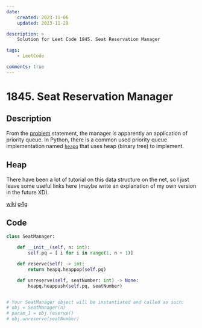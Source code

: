 ```yaml
---
date:
    created: 2023-11-06
    updated: 2023-11-28

description: >
	Solution for Leet Code 1845. Seat Reservation Manager

tags:
    - LeetCode

comments: true
---
```

# 1845. Seat Reservation Manager

## Description

From the [problem](https://leetcode.com/problems/seat-reservation-manager/?envType=daily-question&envId=2023-11-06) statement, the manager is apparently an application of priority queue. In Python, there is a common used priority queue implementation named [`heapq`](https://docs.python.org/3/library/heapq.html) that uses heap (binary tree) to implement.

## Heap

There have been a lot of tutorial on this data structure on the net, so I just leave some useful links here (maybe write an explanation of my own version in the future XD).

[wiki](https://en.wikipedia.org/wiki/Heap_(data_structure)) [g4g](https://www.geeksforgeeks.org/heap-data-structure/)

## Code

```python
class SeatManager:

    def __init__(self, n: int):
        self.pq = [ i for i in range(1, n + 1)]

    def reserve(self) -> int:
        return heapq.heappop(self.pq)

    def unreserve(self, seatNumber: int) -> None:
        heapq.heappush(self.pq, seatNumber)


# Your SeatManager object will be instantiated and called as such:
# obj = SeatManager(n)
# param_1 = obj.reserve()
# obj.unreserve(seatNumber)
```